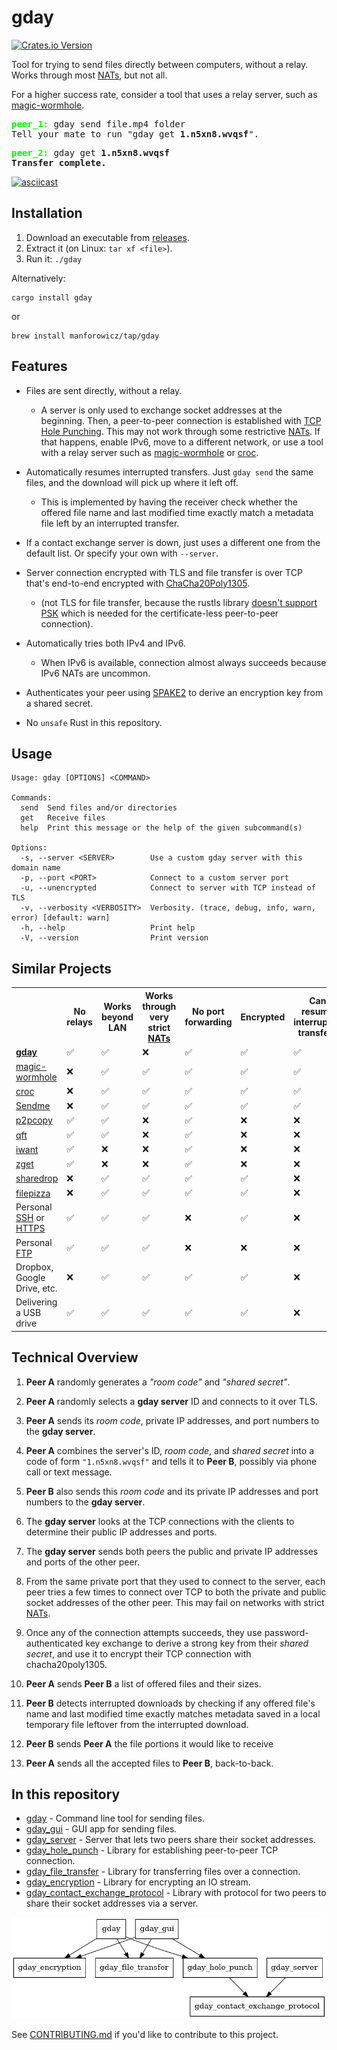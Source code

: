 # gday
[![Crates.io Version](https://img.shields.io/crates/v/gday)](https://crates.io/crates/gday)

Tool for trying to send files directly between computers, without a relay.
Works through most [NATs](https://en.wikipedia.org/wiki/Network_address_translation), but not all.

For a higher success rate, consider a tool that uses a relay server, such as [magic-wormhole](https://github.com/magic-wormhole/magic-wormhole).

<pre>
<b style="color:lime;">peer_1:</b> gday send file.mp4 folder
Tell your mate to run "gday get <b>1.n5xn8.wvqsf</b>".
</pre>

<pre>
<b style="color:lime;">peer_2:</b> gday get <b>1.n5xn8.wvqsf</b>
<b>Transfer complete.</b>
</pre>

[![asciicast](https://asciinema.org/a/Z8OJJr8xHRAJh6fuqocNcm9Zu.svg)](https://asciinema.org/a/Z8OJJr8xHRAJh6fuqocNcm9Zu)

## Installation

1. Download an executable from [releases](https://github.com/manforowicz/gday/releases).
2. Extract it (on Linux: `tar xf <file>`).
3. Run it: `./gday`

Alternatively:
```
cargo install gday
```
or
```
brew install manforowicz/tap/gday
```

## Features

- Files are sent directly, without a relay.
    - A server is only used to exchange socket addresses at the beginning.
    Then, a peer-to-peer connection is established with [TCP Hole Punching](https://bford.info/pub/net/p2pnat/).
    This may not work through some restrictive [NATs](https://en.wikipedia.org/wiki/Network_address_translation). If that happens, enable IPv6, move to a different network, or use a tool with a relay server such as [magic-wormhole](https://github.com/magic-wormhole/magic-wormhole") or [croc](https://github.com/schollz/croc).

- Automatically resumes interrupted transfers. Just `gday send` the same files, and the download will pick up where it left off.
    - This is implemented by having the receiver check whether the offered file name and last modified time exactly match a metadata file left by an interrupted transfer.

- If a contact exchange server is down, just uses a different one from the default list. Or specify your own with `--server`.

- Server connection encrypted with
TLS and file transfer is over TCP that's end-to-end encrypted with
[ChaCha20Poly1305](https://en.wikipedia.org/wiki/ChaCha20-Poly1305).
    - (not TLS for file transfer, because the rustls library [doesn't support PSK](https://github.com/rustls/rustls/issues/174) which is needed for the certificate-less peer-to-peer connection).

- Automatically tries both IPv4 and IPv6.
    - When IPv6 is available, connection almost always succeeds because IPv6 NATs are uncommon.

- Authenticates your peer using [SPAKE2](https://datatracker.ietf.org/doc/rfc9382/) to derive an
encryption key from a shared secret.

- No `unsafe` Rust in this repository.


## Usage
```
Usage: gday [OPTIONS] <COMMAND>

Commands:
  send  Send files and/or directories
  get   Receive files
  help  Print this message or the help of the given subcommand(s)

Options:
  -s, --server <SERVER>        Use a custom gday server with this domain name
  -p, --port <PORT>            Connect to a custom server port
  -u, --unencrypted            Connect to server with TCP instead of TLS
  -v, --verbosity <VERBOSITY>  Verbosity. (trace, debug, info, warn, error) [default: warn]
  -h, --help                   Print help
  -V, --version                Print version
```

## Similar Projects

<table>
    <tr>
        <th></th>
        <th>No relays</th>
        <th>Works beyond LAN</th>
        <th>Works through very strict <a href="https://en.wikipedia.org/wiki/Network_address_translation">NATs</a></th>
        <th>No port forwarding</th>
        <th>Encrypted</th>
        <th>Can resume interrupted transfers</th>
    </tr>
    <tr>
        <td><strong><a href="https://github.com/manforowicz/gday">gday</a></strong></td>
        <td>✅</td>
        <td>✅</td>
        <td>❌</td>
        <td>✅</td>
        <td>✅</td>
        <td>✅</td>
    </tr>
    <tr>
        <td><a href="https://github.com/magic-wormhole/magic-wormhole">magic-wormhole</a></td>
        <td>❌</td>
        <td>✅</td>
        <td>✅</td>
        <td>✅</td>
        <td>✅</td>
        <td>✅</td>
    </tr>
    <tr>
        <td><a href="https://github.com/schollz/croc">croc</a></td>
        <td>❌</td>
        <td>✅</td>
        <td>✅</td>
        <td>✅</td>
        <td>✅</td>
        <td>✅</td>
    </tr>
    <tr>
        <td><a href="https://github.com/n0-computer/sendme">Sendme</td>
        <td>❌</td>
        <td>✅</td>
        <td>✅</td>
        <td>✅</td>
        <td>✅</td>
        <td>✅</td>
    <tr>
        <td><a href="https://github.com/psantosl/p2pcopy">p2pcopy</a></td>
        <td>✅</td>
        <td>✅</td>
        <td>❌</td>
        <td>✅</td>
        <td>❌</td>
        <td>❌</td>
    </tr>
    <tr>
        <td><a href="https://github.com/CramBL/quick-file-transfer">qft</a></td>
        <td>✅</td>
        <td>✅</td>
        <td>❌</td>
        <td>✅</td>
        <td>❌</td>
        <td>❌</td>
    </tr>
    <tr>
        <td><a href="https://github.com/nirvik/iWant">iwant</a></td>
        <td>✅</td>
        <td>❌</td>
        <td>❌</td>
        <td>✅</td>
        <td>❌</td>
        <td>❌</td>
    </tr>
    <tr>
        <td><a href="https://github.com/nils-werner/zget">zget</a></td>
        <td>✅</td>
        <td>❌</td>
        <td>❌</td>
        <td>✅</td>
        <td>❌</td>
        <td>❌</td>
    </tr>
    <tr>
        <td><a href="https://github.com/cowbell/sharedrop">sharedrop</a></td>
        <td>❌</td>
        <td>✅</td>
        <td>✅</td>
        <td>✅</td>
        <td>✅</td>
        <td>❌</td>
    </tr>
    <tr>
        <td><a href="https://github.com/kern/filepizza">filepizza</a></td>
        <td>❌</td>
        <td>✅</td>
        <td>✅</td>
        <td>✅</td>
        <td>✅</td>
        <td>❌</td>
    </tr>
    <tr>
        <td>Personal <a href="https://en.wikipedia.org/wiki/Secure_Shell">SSH</a> or <a href="https://en.wikipedia.org/wiki/HTTPS">HTTPS</a></td>
        <td>✅</td>
        <td>✅</td>
        <td>✅</td>
        <td>❌</td>
        <td>✅</td>
        <td>❌</td>
    </tr>
    <tr>
        <td>Personal <a href="https://en.wikipedia.org/wiki/File_Transfer_Protocol">FTP</a></td>
        <td>✅</td>
        <td>✅</td>
        <td>✅</td>
        <td>❌</td>
        <td>❌</td>
        <td>❌</td>
    </tr>
    <tr>
        <td>Dropbox, Google Drive, etc.</td>
        <td>❌</td>
        <td>✅</td>
        <td>✅</td>
        <td>✅</td>
        <td>✅</td>
        <td>❌</td>
    </tr>
    <tr>
        <td>Delivering a USB drive</td>
        <td>✅</td>
        <td>✅</td>
        <td>✅</td>
        <td>✅</td>
        <td>✅</td>
        <td>❌</td>
    </tr>
</table>

## Technical Overview

1. **Peer A** randomly generates a _"room code"_ and _"shared secret"_.

2. **Peer A** randomly selects a **gday server** ID and connects to it over TLS.

3. **Peer A** sends its _room code_, private IP addresses, and port numbers to the **gday server**.

4. **Peer A** combines the server's ID, _room code_, and _shared secret_ into a code of form `"1.n5xn8.wvqsf"` and tells it to **Peer B**, possibly via phone call or text message.

5. **Peer B** also sends this _room code_ and its private IP addresses and port numbers to the **gday server**.

6. The **gday server** looks at the TCP connections with the clients to determine their public IP addresses and ports.

7. The **gday server** sends both peers the public and private IP addresses and ports of the other peer.

8. From the same private port that they used to connect to the server, each peer tries a few times to connect over TCP to both the private and public socket addresses of the other peer. This may fail on networks with strict [NATs](https://en.wikipedia.org/wiki/Network_address_translation).

9. Once any of the connection attempts succeeds, they use password-authenticated key exchange to derive a strong key from their _shared secret_, and use it to encrypt their TCP connection with chacha20poly1305.

10. **Peer A** sends **Peer B** a list of offered files and their sizes.

11. **Peer B** detects interrupted downloads by checking if any offered file's name and last modified time exactly matches metadata saved in a local temporary file leftover from the interrupted download.

12. **Peer B** sends **Peer A** the file portions it would like to receive

13. **Peer A** sends all the accepted files to **Peer B**, back-to-back.

## In this repository

- [gday](/gday/) - Command line tool for sending files.
- [gday_gui](/gday_gui/) - GUI app for sending files.
- [gday_server](/gday_server/) - Server that lets two peers share their socket addresses.
- [gday_hole_punch](/gday_hole_punch/) - Library for establishing peer-to-peer TCP connection.
- [gday_file_transfer](/gday_file_transfer/) - Library for transferring files over a connection.
- [gday_encryption](/gday_encryption/) - Library for encrypting an IO stream.
- [gday_contact_exchange_protocol](/gday_contact_exchange_protocol/) - Library with protocol for two peers to share their socket
addresses via a server.

![gday dependency graph](https://github.com/manforowicz/gday/blob/main/other/dependency_graph.png?raw=true)

See [CONTRIBUTING.md](/CONTRIBUTING.md) if you'd like to contribute to this project.
